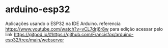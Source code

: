 # arduino-esp32
Aplicações usando o ESP32 na IDE Arduino.
referencia
https://www.youtube.com/watch?v=vCL7drj6r8w
para edição acessar pelo link 
https://gitpod.io/#https://github.com/Francisfox/arduino-esp32/tree/main/webserver